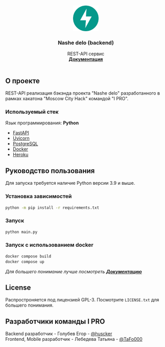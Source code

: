 
<!-- PROJECT LOGO -->
<br />
<div align="center">
  <a href="https://github.com/i-pro-hackaton/backend-fastapi">
    <img src="fastapi.svg" alt="Logo" width="80" height="80">
  </a>

<h3 align="center">Nashe delo (backend)</h3>

  <p align="center">
    REST-API сервис
    <br />
    <a href="https://i-pro-backend.herokuapp.com/docs"><strong>Документация</strong></a>
    <br />
    <br />
</div>




<!-- ABOUT THE PROJECT -->
## О проекте

REST-API реализация бэкэнда проекта "Nashe delo" разработанного в рамках хакатона "Moscow City Hack"  командой "I PRO".




### Используемый стек
Язык программирования: **Python**
* [FastAPI](https://fastapi.tiangolo.com/)
* [Uvicorn](https://www.uvicorn.org/)
* [PostgreSQL](https://www.postgresql.org/)
* [Docker](https://docker.com)
* [Heroku](https://heroku.com)



<!-- GETTING STARTED -->
## Руководство пользования

Для запуска требуется наличие Python версии 3.9 и выше.

### Установка зависимостей

  ```sh
  python -m pip install -r requirements.txt
  ```

### Запуск

  ```sh
  python main.py
  ```
### Запуск с использованием docker

```sh
docker compose build
docker compose up
```

<i>Для большего понимание лучше посмотреть  <a href="https://i-pro-backend.herokuapp.com/docs"><strong>Документацию</strong></a></i>




<!-- LICENSE -->
## License

Распростроняется под лицензией GPL-3. Посмотрите `LICENSE.txt` для большего понимания.


<!-- CONTACT -->
## Разработчики команды I PRO

Backend разработчик - Голубев Егор - [@huscker](https://github.com/huscker) \
Frontend, Mobile разработчик - Лебедева Татьяна - [@TaFo000](https://github.com/TaFo000)

